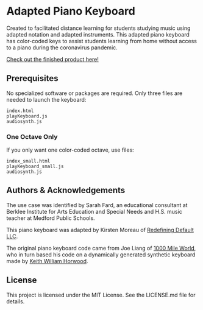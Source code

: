 # Adapted Piano Keyboard

Created to facilitated distance learning for students studying music using adapted notation and adapted instruments. This adapted piano keyboard has color-coded keys to assist students learning from home without access to a piano during the coronavirus pandemic.

[Check out the finished product here!](https://www.redefining-default.com/resources/adaptive-keyboard)

## Prerequisites

No specialized software or packages are required. Only three files are needed to launch the keyboard:

    index.html
    playKeyboard.js
    audiosynth.js
    
### One Octave Only

If you only want one color-coded octave, use files:

    index_small.html
    playKeyboard_small.js
    audiosynth.js    

## Authors & Acknowledgements

The use case was identified by Sarah Fard, an educational consultant at Berklee Institute for Arts Education and Special Needs and H.S. music teacher at Medford Public Schools.

This piano keyboard was adapted by Kirsten Moreau of [Redefining Default LLC](www.redefining-default.com).

The original piano keyboard code came from Joe Liang of [1000 Mile World](http://1000mileworld.com/Portfolio/Piano/keyboard.html), who in turn based his code on a dynamically generated synthetic keyboard made by [Keith William Horwood](https://keithwhor.com/music/).

## License

This project is licensed under the MIT License. See the LICENSE.md file for details.
